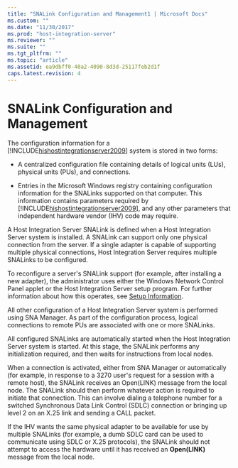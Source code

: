 ```yaml
---
title: "SNALink Configuration and Management1 | Microsoft Docs"
ms.custom: ""
ms.date: "11/30/2017"
ms.prod: "host-integration-server"
ms.reviewer: ""
ms.suite: ""
ms.tgt_pltfrm: ""
ms.topic: "article"
ms.assetid: ea9dbff0-40a2-4090-8d3d-25117feb2d1f
caps.latest.revision: 4
---
```

# SNALink Configuration and Management
The configuration information for a [!INCLUDE[hishostintegrationserver2009](../includes/hishostintegrationserver2009-md.md)] system is stored in two forms:  
  
-   A centralized configuration file containing details of logical units (LUs), physical units (PUs), and connections.  
  
-   Entries in the Microsoft Windows registry containing configuration information for the SNALinks supported on that computer. This information contains parameters required by [!INCLUDE[hishostintegrationserver2009](../includes/hishostintegrationserver2009-md.md)], and any other parameters that independent hardware vendor (IHV) code may require.  
  
 A Host Integration Server SNALink is defined when a Host Integration Server system is installed. A SNALink can support only one physical connection from the server. If a single adapter is capable of supporting multiple physical connections, Host Integration Server requires multiple SNALinks to be configured.  
  
 To reconfigure a server's SNALink support (for example, after installing a new adapter), the administrator uses either the Windows Network Control Panel applet or the Host Integration Server setup program. For further information about how this operates, see [Setup Information](../HIS2010/setup-information-snadis-2.md).  
  
 All other configuration of a Host Integration Server system is performed using SNA Manager. As part of the configuration process, logical connections to remote PUs are associated with one or more SNALinks.  
  
 All configured SNALinks are automatically started when the Host Integration Server system is started. At this stage, the SNALink performs any initialization required, and then waits for instructions from local nodes.  
  
 When a connection is activated, either from SNA Manager or automatically (for example, in response to a 3270 user's request for a session with a remote host), the SNALink receives an Open(LINK) message from the local node. The SNALink should then perform whatever action is required to initiate that connection. This can involve dialing a telephone number for a switched Synchronous Data Link Control (SDLC) connection or bringing up level 2 on an X.25 link and sending a CALL packet.  
  
 If the IHV wants the same physical adapter to be available for use by multiple SNALinks (for example, a dumb SDLC card can be used to communicate using SDLC or X.25 protocols), the SNALink should not attempt to access the hardware until it has received an **Open(LINK)** message from the local node.
